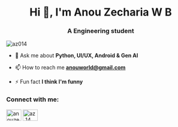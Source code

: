 <h1 align="center">Hi 👋, I'm Anou Zecharia W B</h1>
<h3 align="center">A Engineering student</h3>

<p align="left"> <img src="https://komarev.com/ghpvc/?username=az014&label=Profile%20views&color=4cbecd&style=plastic" alt="az014" /> </p>

- 💬 Ask me about **Python, UI/UX, Android & Gen AI**

- 📫 How to reach me **anouworld@gmail.com**

- ⚡ Fun fact **I think I'm funny**

<h3 align="left">Connect with me:</h3>
<p align="left">
<a href="https://linkedin.com/in/anouzecharia" target="blank"><img align="center" src="https://raw.githubusercontent.com/rahuldkjain/github-profile-readme-generator/master/src/images/icons/Social/linked-in-alt.svg" alt="anouzecharia" height="30" width="40" /></a>
<a href="https://leetcode.com/u/az_014" target="blank"><img align="center" src="https://raw.githubusercontent.com/rahuldkjain/github-profile-readme-generator/master/src/images/icons/Social/leet-code.svg" alt="az_14" height="30" width="40" /></a>
</p>
